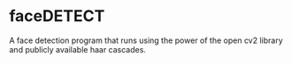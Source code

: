 # faceDETECT
A face detection program that runs using the power of the open cv2 library and publicly available haar cascades.
